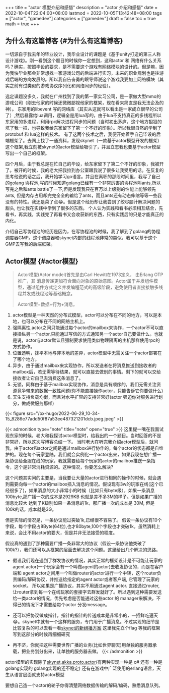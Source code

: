 +++
title = "actor 模型介绍和感悟"
description = "actor 介绍和感悟"
date = 2022-10-04T22:04:00+08:00
lastmod = 2022-10-05T13:42:48+08:00
tags = ["actor", "gamedev"]
categories = ["gamedev"]
draft = false
toc = true
math = true
+++

<!--more-->


## 为什么有这篇博客 {#为什么有这篇博客}

一切源自于我去年的毕业设计，我毕业设计的课题是《基于unity打造的第三人称设计游戏》。刚一看到这个题目的时候你一定想到，这和actor 和 网络有什么关系吗？确实，按照毕设的要求，是不需要这个游戏有网络模块的设计的。但是嘛，因为我快毕业那会非常想找一家游戏公司的后端进行实习，未来的职业规划也是往游戏后端的方向发展的。所以我自告奋勇的跟导师说这个游戏我要加上网络模块（其实之前有过类似的游戏协议序列化和网络同步的经验）。

选定课题没多久，我就在广州找到了我的第一家实习公司，是一家做大型mmo的游戏公司（刚去他家的时候还微微鄙视他家的框架，现在看来简直是我无法企及的神）。 东家用的libevent 写的网络库（其实从这就可以看出是一家成立很早的公司了）,然后暴露给lua调用，逻辑全是用lua写的，由于lua不支持真正的多线程所以东家用的多进程，利用rpc解决进程同步的问题（当时初出茅庐，这个地方狠狠的坑了我一把，也导致我给东家留下了第一个不好的印象）。所以我很自然的学到了protobuf 和 lua这样的技术。 有了这两个技术之后，我便开始着手自己毕设的后端框架了。去网上找了一通资料，发现skynet（一款基于actor模型开发的框架）这个框架,我立刻被skynet的actor模型给吸引了，并且立志我也要基于actor模型写出一个自己的框架。

四个月后，由于我总是在忙自己的毕设，给东家留下了第二个不好的印象，我被开了。被开的时候，我的老大把我拉到办公室跟我说了很多让我受用的话。在反复的思考他说的话之后，我开始学习go语言。并且在离职的那段时间里，我写了自己的golang 协程池,写的时候知道golang已经有一个非常厉害的协程池叫ants,所以写完之后和ants battle了一下,但是发现我只在百万以上级别的性能上能够领先ants, 但是内存占用却完完全全的输给了ants，而且ants还有动态伸缩等等一些我没有的特性。我还是菜了点😂。但是这个经历却让我尝到了绞尽脑汁解决问题的甜头, 也让我在实践中学到了很多的东西。 个人认为实践和看书必须相互结合，先看书，再实践，实践完了再看书又会收获新的东西，只有实践后的只是才能真正的内化。

介绍自己写协程池的经历是因为，在写协程池的时候，我了解到了golang的协程调度器GMP。这个调度器和skynet内部的线程池非常的类似，我可以基于这个GMP去写我的后端框架。


## Actor模型 {#actor模型}

> Actor模型(Actor model)首先是由Carl Hewitt在1973定义， 由Erlang OTP 推广，其 消息传递更加符合面向对象的原始意图。Actor属于并发组件模型，通过组件方式定义并发编程范式的高级阶段，避免使用者直接接触多线程并发或线程池等基础概念。
>
> Actor模型=数据+行为+消息。

1.  actor模型是一种天然的分布式模型，actor可以分布在不同的地方，可以是本地，也可以分布在不同的网络主机上。
2.  强隔离性,actor之间只能通过每个actor的mailbox来协作，一个actor不可以直接操纵另一个actor,只能通过写信的方式通知另一个actor自己要做什么。也就是说，actor与actor默认且强制要求使用类似物理隔离的主机那样使用rpc的方式协作。
3.  位置透明，抹平本地与非本地的差异，actor模型中无需关注一个actor部署在了哪个地方。
4.  异步，由于通过mailbox来实现协作，所以发送者在将消息推送到接收者的mailbox后，若无需等待结果，就可以直接去做别的事情。剩下的就可以交给接收者让它自己去消费这条消息了。
5.  无锁，同样由于基于mailbox实现协作，消息是具有顺序的，我们无需关注资源竞争带来的数据一致性问题(你不能直接操作actor，只能告诉它你要做什么)
6.  天生支持负载均衡，而且对水平扩容的支持非常好(actor 强迫你对服务进行划分，做成微服务那样)

{{< figure src="/ox-hugo/2022-06-29_10-34-15_8286e77add50f87a53ee487321201dcb.jpeg.jpeg" >}}

{{< admonition type="note" title="note" open="true" >}}
这里提一嘴在我面试现东家的时候，老大和我探讨actor模型时，给我出的一个题目。当时回答的不是非常好，所以这次写博客总结一下。
当时老大在听完我介绍actor模型后，就问我，由于actor和actor之间是通过mailbox进行协作的，每个actor的状态都是自维护的。现在每个玩家登陆，我们就会实例化一个actor出来，如果我现在想广播一条协议给全服在线的玩家，我就需要给每个玩家的actor的mailbox推送一条指令，这个是非常消耗资源的。这种情况，你要怎么解决?

这个问题其实问的主要是，当我要让大量的actor进行相同的操作的时候，就会遇到需要向每一个actor的mailbox插入消息的情况。假设现有3w的玩家在线(这个已经很多了)，如果消息的大小非常小的时候（比如只有byte级），如果一条消息100byte,那广播一次的成本是2929KB 也就是差不多3M的样子。但是如果广播的消息比较大 达到了K级别如果一条消息的1k，那广播一次的成本是 30M, 但是100k的话，成本就是3G。

但是实际的情况是，一条协议能过突破1k,已经很不容易了。 假设一条协议有10个字段，每个字段占8Byte(64位),也才80byte,100个字段也才突破1k。虽然消耗上来说，会比不用actor的要大，但是并非无法接受的程度。

假设真的遇到了那种需要广播一条非常大的协议（假设一条协议他突破了100k?），我们还可以从框架的层面去解决这个问题。这里给出几个解决的思路。

-   假设我们现在遇到了群发协议的情况，其实正常的框架设计是不可能让玩家的agent actor(一个玩家会有一个叫做agent的actor)去收发协议的，而是在客户端和 agent actor之间用一个叫做router的actor进行一个中转，这个router负责编码/解码协议，并推送给指定的agent actor或者客户端, 它管理了玩家的socket。 所以如果是广播协议，其实不用通过agent actor. 直接通过router, 让router拿到每一个在线玩家的套接字去群发就好了。所以遇到这种需要发送给一类actor的情况，优先考虑是否能通过这些actor 的 manager来解决，不得已的情况下才需要给每个actor 分发message。

-   还可以把协议做成指针，指针的指针的传送成本是非常小的，一招鲜吃遍天😂。skynet中就有一个这样的服务，专门用于广播消息。不过实现的细节是比较复杂的可以去看一看[skynet的新组播方案](https://blog.codingnow.com/2014/04/skynet_multicast.html) 这里我先立个flag 等我的框架写到这部分的时候再细细研究
-   再不济，你就把这种需要世界广播的业务(比如世界聊天)用单独的服务器承载，把业务划分出来，让单独的服务器去做。
{{< /admonition >}}

actor模型的实现除了[skynet](https://github.com/cloudwu/skynet),[akka](https://akka.io/),[proto.actor](https://proto.actor/)(有两种实现一种是 c# 还有一种是 golang实现的 golang实现的还不稳定) 还有在游戏中广泛使用的erlang语言，天生从语言层面就支持actor模型

要想自己造一个actor的轮子你得清楚网络数据传输的解码/编码，熟悉消息队列。
